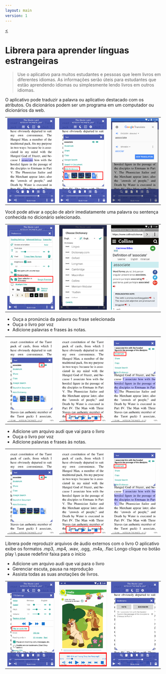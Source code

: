 ```yaml
---
layout: main
version: 1
---
```

[<](/wiki/faq/pt)

# Librera para aprender línguas estrangeiras

> Use o aplicativo para muitos estudantes e pessoas que leem livros em diferentes idiomas.
As informações serão úteis para estudantes que estão aprendendo idiomas ou simplesmente lendo livros em outros idiomas.

O aplicativo pode traduzir a palavra ou aplicativo destacado com os atributos.
Os dicionários podem ser um programa em um computador ou dicionários da web.

||||
|-|-|-|
|![](1.png)|![](2.png)|![](3.png)|


Você pode ativar a opção de abrir imediatamente uma palavra ou sentença conhecida no dicionário selecionado.

||||
|-|-|-|
|![](4.png)|![](5.png)|![](6.png)|


* Ouça a pronúncia da palavra ou frase selecionada
* Ouça o livro por voz
* Adicione palavras e frases às notas.

||||
|-|-|-|
|![](7.png)|![](8.png)|![](9.png)|


* Adicione um arquivo audi que vai para o livro
* Ouça o livro por voz
* Adicione palavras e frases às notas.

||||
|-|-|-|
|![](7.png)|![](8.png)|![](9.png)|


Librera pode reproduzir arquivos de áudio externos com o livro
O aplicativo exibe os formatos .mp3, .mp4, .wav, .ogg, .m4a, .flac
Longo clique no botão play \ pause redefinir faixa para o início

* Adicione um arquivo audi que vai para o livro
* Gerenciar escuta, pausa na reprodução
* Assista todas as suas anotações de livros.

||||
|-|-|-|
|![](10.png)|![](11.png)|![](12.png)|
